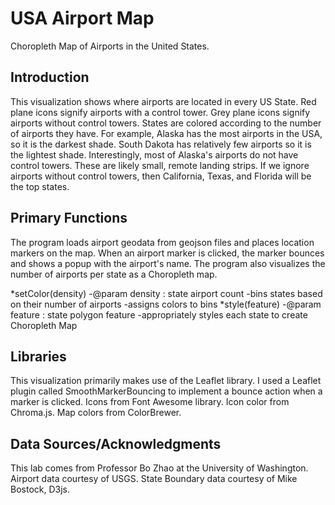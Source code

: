 # USA Airport Map

Choropleth Map of Airports in the United States.

## Introduction

This visualization shows where airports are located in every US State.
Red plane icons signify airports with a control tower. Grey plane icons
signify airports without control towers. States are colored according
to the number of airports they have. For example, Alaska has the most airports
in the USA, so it is the darkest shade. South Dakota has relatively few airports so it is the lightest shade. Interestingly, most of Alaska's airports do not have control towers. These are likely small, remote landing strips. If we ignore airports without control towers, then California, Texas, and Florida will be the top states.

## Primary Functions

The program loads airport geodata from geojson files and places location markers on the map. When an airport marker is clicked, the marker bounces and shows a popup with
the airport's name. The program also visualizes the number of airports per state as a Choropleth map.

*setColor(density)
  -\@param density : state airport count
  -bins states based on their number of airports
  -assigns colors to bins
*style(feature)
  -\@param feature : state polygon feature
  -appropriately styles each state to create Choropleth Map


## Libraries

This visualization primarily makes use of the Leaflet library.
I used a Leaflet plugin called SmoothMarkerBouncing to implement a bounce action
when a marker is clicked.
Icons from Font Awesome library.
Icon color from Chroma.js.
Map colors from ColorBrewer.

## Data Sources/Acknowledgments

This lab comes from Professor Bo Zhao at the University of Washington.
Airport data courtesy of USGS.
State Boundary data courtesy of Mike Bostock, D3js.
